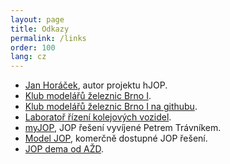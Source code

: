```yaml
---
layout: page
title: Odkazy
permalink: /links
order: 100
lang: cz
---
```


 * [Jan Horáček](http://apophis.cz/), autor projektu hJOP.
 * [Klub modelářů železnic Brno I](http://kmz-brno.cz/).
 * [Klub modelářů železnic Brno I na githubu](https://github.com/kmzbrnoI/).
 * [Laboratoř řízení kolejových vozidel](http://lrkv.pef.mendelu.cz/).
 * [myJOP](http://jopka.cz/), JOP řešení vyvíjené Petrem Trávníkem.
 * [Model JOP](http://modeljop.cz/), komerčně dostupné JOP řešení.
 * [JOP dema od AŽD](https://www.azd.cz/media/ke-stazeni/).

